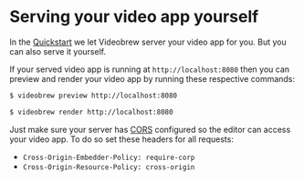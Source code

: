 # Serving your video app yourself

In the [Quickstart](../README.md#quickstart) we let Videobrew server your video app for you. But you can also serve it yourself.

If your served video app is running at `http://localhost:8080` then you can preview and render your video app by running these respective commands:

```bash
$ videobrew preview http://localhost:8080

$ videobrew render http://localhost:8080
```

Just make sure your server has [CORS](https://developer.mozilla.org/en-US/docs/Web/HTTP/CORS) configured so the editor can access your video app. To do so set these headers for all requests:
  - `Cross-Origin-Embedder-Policy: require-corp` 
  - `Cross-Origin-Resource-Policy: cross-origin`
